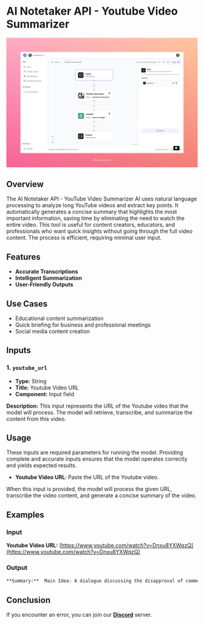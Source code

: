 # AI Notetaker API - Youtube Video Summarizer

<img src="images/youtube-video-summarizer-full.jpeg" alt="Youtube Video Summarizer"/>


## Overview
The AI Notetaker API - YouTube Video Summarizer AI uses natural language processing to analyze long YouTube videos and extract key points. It automatically generates a concise summary that highlights the most important information, saving time by eliminating the need to watch the entire video. This tool is useful for content creators, educators, and professionals who want quick insights without going through the full video content. The process is efficient, requiring minimal user input.

## Features
- **Accurate Transcriptions**
- **Intelligent Summarization**
- **User-Friendly Outputs**

## Use Cases
- Educational content summarization
- Quick briefing for business and professional meetings
- Social media content creation


## Inputs

### 1. `youtube_url`
- **Type:** String
- **Title:** Youtube Video URL
- **Component:** Input field

**Description:** This input represents the URL of the Youtube video that the model will process. The model will retrieve, transcribe, and summarize the content from this video.

## Usage

These inputs are required parameters for running the model. Providing complete and accurate inputs ensures that the model operates correctly and yields expected results.

- **Youtube Video URL**: Paste the URL of the Youtube video.

When this input is provided, the model will process the given URL, transcribe the video content, and generate a concise summary of the video.

## Examples

### Input
**Youtube Video URL:** [https://www.youtube.com/watch?v=Dnxu8YXWqzQ](https://www.youtube.com/watch?v=Dnxu8YXWqzQ)

### Output
```markdown
**Summary:**  Main Idea: A dialogue discussing the disapproval of commercial spaceflight by American heroes like Neil Armstrong and Gene Cernan, and the emotional response from the proponent of commercial spaceflight. ### Emotional Response to Disapproval: - Neil Armstrong and Gene Cernan have testified against commercial spaceflight. - The proponent expresses sadness and disappointment towards their stance. - A hope was expressed that if they visited the facilities, their opinions might change. ### Inspiration and Motivation: - Neil Armstrong and Gene Cernan were inspirations for the proponent’s involvement in spaceflight. - There is difficulty in seeing their heroes cast doubts on their work. - The proponent had an expectation of support from these figures. ### Goals of Commercial Spaceflight: - The aim is to make a significant difference in spaceflight. - The ultimate goal is to make spaceflight accessible to almost anyone.
```


## Conclusion

If you encounter an error, you can join our <b><a href="https://discord.com/invite/yzZD4ZxBPt" target="_blank">Discord</a></b> server.